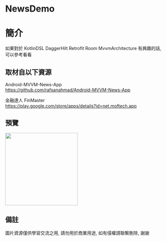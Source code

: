 # NewsDemo

簡介
==================================
如果對於 KotlinDSL DaggerHilt Retrofit Room MvvmArchitecture 有興趣的話, 可以參考看看                               

取材自以下資源
--------
Android-MVVM-News-App           
https://github.com/rafsanahmad/Android-MVVM-News-App       
	
金融達人 FinMaster           
https://play.google.com/store/apps/details?id=net.moftech.app                                                                                                                 
                                                                                                                                                                       
預覽
--------
<p align="left">
  <img src="https://i.imgur.com/Qzdl4x4.png" width="230"/>
</p> 

備註
--------
圖片資源僅供學習交流之用, 請勿用於商業用途, 如有侵權請聯繫刪除, 謝謝   
